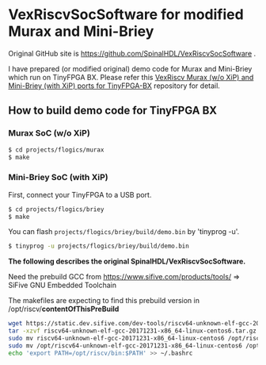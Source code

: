# VexRiscvSocSoftware for modified Murax and Mini-Briey

Original GitHub site is https://github.com/SpinalHDL/VexRiscvSocSoftware .

I have prepared (or modified original) demo code for Murax and Mini-Briey
which run on TinyFPGA BX.
Please refer this [VexRiscv Murax (w/o XiP) and Mini-Briey (with XiP)
ports for TinyFPGA-BX](https://github.com/yokoyama-flogics/VexRiscv)
repository for detail.

## How to build demo code for TinyFPGA BX

### Murax SoC (w/o XiP)

```bash
$ cd projects/flogics/murax
$ make
```

### Mini-Briey SoC (with XiP)

First, connect your TinyFPGA to a USB port.

```bash
$ cd projects/flogics/briey
$ make
```

You can flash ```projects/flogics/briey/build/demo.bin``` by 'tinyprog -u'.

```bash
$ tinyprog -u projects/flogics/briey/build/demo.bin
```

**The following describes the original SpinalHDL/VexRiscvSocSoftware.**


Need the prebuild GCC from https://www.sifive.com/products/tools/   =>   SiFive GNU Embedded Toolchain

The makefiles are expecting to find this prebuild version in /opt/riscv/__contentOfThisPreBuild__

```sh
wget https://static.dev.sifive.com/dev-tools/riscv64-unknown-elf-gcc-20171231-x86_64-linux-centos6.tar.gz
tar -xzvf riscv64-unknown-elf-gcc-20171231-x86_64-linux-centos6.tar.gz
sudo mv riscv64-unknown-elf-gcc-20171231-x86_64-linux-centos6 /opt/riscv64-unknown-elf-gcc-20171231-x86_64-linux-centos6
sudo mv /opt/riscv64-unknown-elf-gcc-20171231-x86_64-linux-centos6 /opt/riscv
echo 'export PATH=/opt/riscv/bin:$PATH' >> ~/.bashrc 
```
